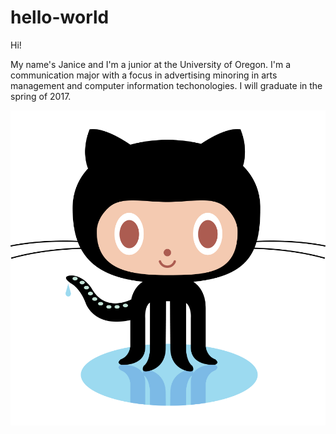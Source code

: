 # hello-world

Hi!

My name's Janice and I'm a junior at the University of Oregon. I'm a communication major with a focus in advertising minoring in arts management and computer information techonologies. I will graduate in the spring of 2017.

![Image of Octocat](images/originalOctoCat.png)
